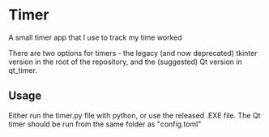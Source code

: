 # Timer
A small timer app that I use to track my time worked


There are two options for timers - the legacy (and now deprecated) tkinter version in the root of the repository, and the (suggested) Qt version in qt_timer.


## Usage
Either run the timer.py file with python, or use the released .EXE file. The Qt timer should be run from the same folder as "config.toml"
